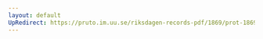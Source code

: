 ```yaml
---
layout: default
UpRedirect: https://pruto.im.uu.se/riksdagen-records-pdf/1869/prot-1869--ak--511/prot-1869--ak--511_014.pdf
---
```


